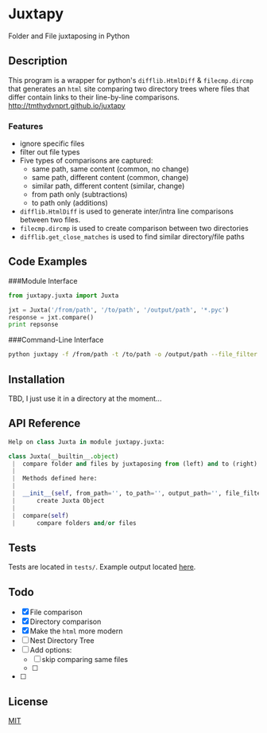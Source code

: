 Juxtapy
=======
Folder and File juxtaposing in Python

Description
-----------

This program is a wrapper for python's `difflib.HtmlDiff` & `filecmp.dircmp` that generates an `html` site comparing two directory trees where files that differ contain links to their line-by-line comparisons. http://tmthydvnprt.github.io/juxtapy

### Features
* ignore specific files
* filter out file types
* Five types of comparisons are captured:
    * same path, same content (common, no change)
    * same path, different content (common, change)
    * similar path, different content (similar, change)
    * from path only (subtractions)
    * to path only (additions)
* `difflib.HtmlDiff` is used to generate inter/intra line comparisons between two files.
* `filecmp.dircmp` is used to create comparison between two directories
* `difflib.get_close_matches` is used to find similar directory/file paths

Code Examples
-------------

###Module Interface

```python
from juxtapy.juxta import Juxta

jxt = Juxta('/from/path', '/to/path', '/output/path', '*.pyc')
response = jxt.compare()
print repsonse
```

###Command-Line Interface

```sh
python juxtapy -f /from/path -t /to/path -o /output/path --file_filter *.pyc
```

Installation
------------
TBD, I just use it in a directory at the moment...

API Reference
-------------
```python
Help on class Juxta in module juxtapy.juxta:

class Juxta(__builtin__.object)
 |  compare folder and files by juxtaposing from (left) and to (right) directories
 |  
 |  Methods defined here:
 |  
 |  __init__(self, from_path='', to_path='', output_path='', file_filter=None, file_ignore=None)
 |      create Juxta Object
 |  
 |  compare(self)
 |      compare folders and/or files
```

Tests
-----
Tests are located in `tests/`.  Example output located [here](http://tmthydvnprt.github.io/juxtapy/from_compare_to/index.html).

Todo
----
* [x] File comparison
* [x] Directory comparison
* [x] Make the `html` more modern
* [ ] Nest Directory Tree
* [ ] Add options:
    * [ ] skip comparing same files
    * [ ] 
* [ ]

License
-------
[MIT](https://github.com/tmthydvnprt/juxtapy/blob/master/LICENSE)
